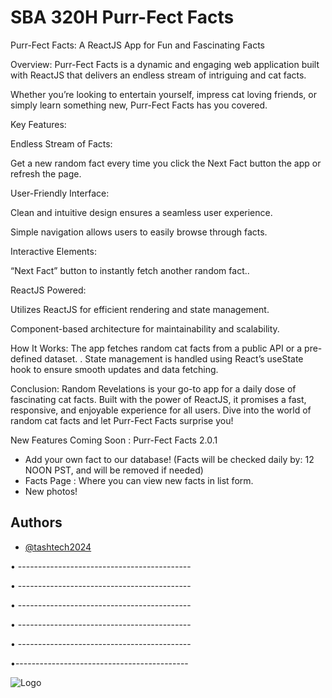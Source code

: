 
# SBA 320H Purr-Fect Facts

Purr-Fect Facts: A ReactJS App for Fun and Fascinating Facts

Overview:
Purr-Fect Facts is a dynamic and engaging web application built with ReactJS that delivers an endless stream of intriguing and cat facts.
 
Whether you’re looking to entertain yourself, impress cat loving friends, or simply learn something new, Purr-Fect Facts has you covered.

Key Features:

Endless Stream of Facts:

Get a new random fact every time you click the Next Fact button the app or refresh the page.

User-Friendly Interface:

Clean and intuitive design ensures a seamless user experience.

Simple navigation allows users to easily browse through facts.

Interactive Elements:

“Next Fact” button to instantly fetch another random fact..

ReactJS Powered:

Utilizes ReactJS for efficient rendering and state management.

Component-based architecture for maintainability and scalability.

How It Works:
The app fetches random cat facts from a public API or a pre-defined dataset.
.
State management is handled using React’s useState hook to ensure smooth updates and data fetching.

Conclusion:
Random Revelations is your go-to app for a daily dose of fascinating cat facts. Built with the power of ReactJS, it promises a fast, responsive, and enjoyable experience for all users. Dive into the world of random cat facts and let Purr-Fect Facts surprise you!

New Features Coming Soon : Purr-Fect Facts 2.0.1

* Add your own fact to our database! (Facts will be checked daily by: 12 NOON PST, and will be removed if needed)
* Facts Page : Where you can view new facts in list form. 
* New photos! 


## Authors

- [@tashtech2024](vhttps://github.com/tashtech2024)

• -------------------------------------------

• -------------------------------------------

• -------------------------------------------

• -------------------------------------------

• -------------------------------------------

•-------------------------------------------

![Logo](https://lh3.googleusercontent.com/pw/AP1GczPo81oH3wgYWzEfWoq8vj-2jkbBSA6lujexZz6CbRW1uZMe25cAGFZirT1rY4Sq3ubOnwUwqoCrn9OZ7E8M_ngOVjkD07j0I5TaAWm71NvrBNUCKqnRaPvDnrjQmTkXc14XybNAN7bWMSSgSRveN7Pp4jo87hB8100lJ-ZGFVq3TJAIy4xcS221qg5TYtn2EbAZA5Tl14OjzvTRf839nKLp-52EGlph-J1D6KDzUgxYbBUNAwKIo1tOgqRkXMC9DfSMh3tSPevPHyN1vF_gqW5PyrDj4JE6kcjY2ymuYIK0Ut6yokgBTSWmszLj9Twx0zf1gOOsjdDrudaB-zLoHsCVPtby_o3waCo6pNHulUPSmyMEcjEWFeri32aF-QFZVnN_FwLsbbzlAUQcdvu6iLz417x59EMjJ8Lu3QWZ1DFn3DByJwD52IsspHq-KlaIsJ1FXAEoWlmPdXcVS0N1B44SIviOUkKd1DMIWZzRs-8OFHHC1fmxIeeg8X2FnNtHoBkJJIo0gh4c6XKuB32vruWLDhMxu2HkM3UCT_KUbFTp2d8m3Trg-wxC0VroZnDHqaeioNJy21B2AgUlKs1aTYwtwNJ4_5VIoWyHI20aBr5J6dO1bnB8kCuIja-IHWkQZnJl6MhvbU0OLIXMyTMv1kkys5EiuyucY5bRx8Q8NMMEGOfBwBqXVpFoue7lcSYsr-8vf4VbS9ZUni5yVmrmdwIiYxxftFYXEbsvJd4GbXYVKFKtcDCyn8XYDNu7FTmDaD_c-tjynFzIMvbur2EddBS9Xuorl3E0DaBpc2NKgo07SesWQK4f3sYLjxrzgnsCrlUe3hkKwiuQ06C_fM9C2mldsKVguDgMTUOmK5z2ZoHBW9AeiG8gofvb96BntkEv6IsE7Mw9n5ViyopQCXTcfGyD4yqjiwLVZicujlUoB9lcCO3XvxqW1dTufwN2Jtl_6zmwamHugsAQxMvEGlnZgpEBHg1ccv-gFg=w634-h389-s-no-gm?authuser=0)


